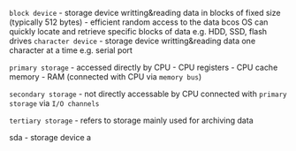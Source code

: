 `block device` - storage device writting&reading data in blocks of fixed size (typically 512 bytes)
	- efficient random access to the data bcos OS can quickly locate and retrieve specific blocks of data
	e.g. HDD, SSD, flash drives
`character device` - storage device writting&reading data one character at a time
	e.g. serial port


`primary storage` - accessed directly by CPU
	- CPU registers
	- CPU cache memory
	- RAM (connected with CPU via `memory bus`)

`secondary storage` - not directly accessable by CPU
connected with `primary storage` via `I/O channels`

`tertiary storage` - refers to storage mainly used for archiving data


sda - storage device a